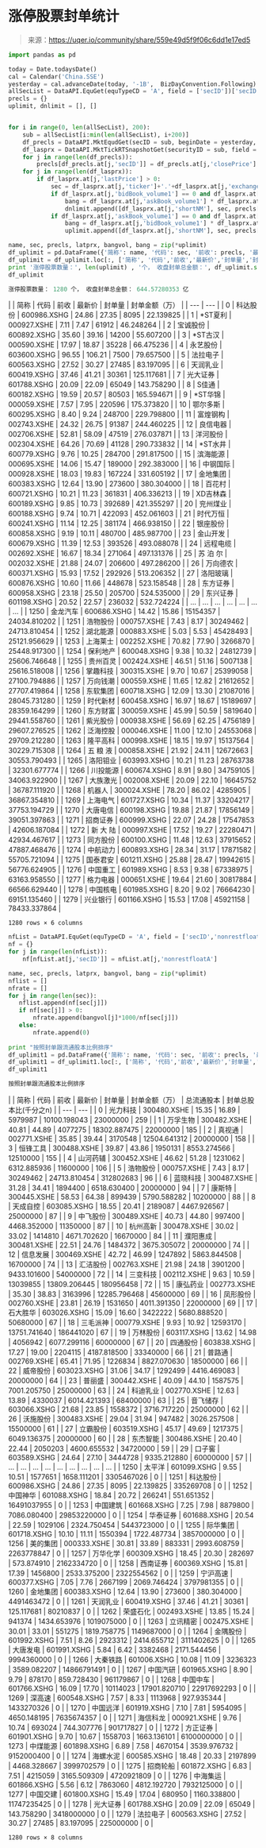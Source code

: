 

# 涨停股票封单统计

> 来源：https://uqer.io/community/share/559e49d5f9f06c6dd1e17ed5

```py
import pandas as pd

today = Date.todaysDate()
cal = Calendar('China.SSE')
yesterday = cal.advanceDate(today, '-1B',  BizDayConvention.Following).strftime('%Y%m%d')
allSecList = DataAPI.EquGet(equTypeCD = 'A', field = ['secID'])['secID'].tolist()
precls = {}
uplimit, dnlimit = [], []


for i in range(0, len(allSecList), 200):
    sub = allSecList[i:min(len(allSecList), i+200)]
    df_precls = DataAPI.MktEqudGet(secID = sub, beginDate = yesterday, endDate = yesterday, field = 'secID,closePrice')
    df_lasprx = DataAPI.MktTickRTSnapshotGet(securityID = sub, field = 'shortNM,lastPrice,bidBook,askBook')
    for j in range(len(df_precls)):
        precls[df_precls.at[j,'secID']] = df_precls.at[j,'closePrice']
    for j in range(len(df_lasprx)):
        if df_lasprx.at[j,'lastPrice'] > 0:
            sec = df_lasprx.at[j,'ticker']+'.'+df_lasprx.at[j,'exchangeCD']
            if df_lasprx.at[j,'bidBook_volume1'] == 0 and df_lasprx.at[j,'askBook_volume1'] > 0:
                bang = df_lasprx.at[j,'askBook_volume1'] * df_lasprx.at[j,'askBook_price1']
                dnlimit.append([df_lasprx.at[j,'shortNM'], sec, precls[sec], df_lasprx.at[j,'lastPrice'],df_lasprx.at[j,'askBook_volume1'], bang/10000])
            if df_lasprx.at[j,'askBook_volume1'] == 0 and df_lasprx.at[j,'bidBook_volume1'] > 0:
                bang = df_lasprx.at[j,'bidBook_volume1'] * df_lasprx.at[j,'bidBook_price1']
                uplimit.append([df_lasprx.at[j,'shortNM'], sec, precls[sec], df_lasprx.at[j,'lastPrice'],df_lasprx.at[j,'bidBook_volume1'], bang/10000])
```

```py
name, sec, precls, latprx, bangvol, bang = zip(*uplimit)
df_uplimit = pd.DataFrame({'简称': name, '代码': sec, '前收': precls, '最新价': latprx,'封单量': bangvol, '封单金额（万）': bang}).sort(columns='封单金额（万）').reset_index()
df_uplimit = df_uplimit.loc[:, ['简称', '代码','前收','最新价','封单量','封单金额（万）']]
print '涨停股票数量：', len(uplimit) , '个， 收盘封单总金额：', df_uplimit.sum()['封单金额（万）']/10000 , '亿'
df_uplimit

涨停股票数量： 1280 个， 收盘封单总金额： 644.57280353 亿
```


| | 简称 | 代码 | 前收 | 最新价 | 封单量 | 封单金额（万） |
| --- | --- |
| 0    |   科达股份 |  600986.XSHG |  24.86 |   27.35 |      8095 |     22.139825 |
| 1    |  *ST夏利 |  000927.XSHE |   7.11 |    7.47 |     61912 |     46.248264 |
| 2    |   宝诚股份 |  600892.XSHG |  35.60 |   39.16 |     14200 |     55.607200 |
| 3    |  *ST古汉 |  000590.XSHE |  17.97 |   18.87 |     35228 |     66.475236 |
| 4    |   永艺股份 |  603600.XSHG |  96.55 |  106.21 |      7500 |     79.657500 |
| 5    |   法拉电子 |  600563.XSHG |  27.52 |   30.27 |     27485 |     83.197095 |
| 6    |   天润乳业 |  600419.XSHG |  37.46 |   41.21 |     30361 |    125.117681 |
| 7    |   光大证券 |  601788.XSHG |  20.09 |   22.09 |     65049 |    143.758290 |
| 8    |    S佳通 |  600182.XSHG |  19.59 |   20.57 |     80503 |    165.594671 |
| 9    |  *ST华锦 |  000059.XSHE |   7.57 |    7.95 |    220596 |    175.373820 |
| 10   |   鄂尔多斯 |  600295.XSHG |   8.40 |    9.24 |    248700 |    229.798800 |
| 11   |   富煌钢构 |  002743.XSHE |  24.32 |   26.75 |     91387 |    244.460225 |
| 12   |   良信电器 |  002706.XSHE |  52.81 |   58.09 |     47519 |    276.037871 |
| 13   |   洋河股份 |  002304.XSHE |  64.26 |   70.69 |     41128 |    290.733832 |
| 14   |  *ST水井 |  600779.XSHG |   9.76 |   10.25 |    284700 |    291.817500 |
| 15   |   滨海能源 |  000695.XSHE |  14.06 |   15.47 |    189000 |    292.383000 |
| 16   |   中钢国际 |  000928.XSHE |  18.03 |   19.83 |    167224 |    331.605192 |
| 17   |   金地集团 |  600383.XSHG |  12.64 |   13.90 |    273600 |    380.304000 |
| 18   |    百花村 |  600721.XSHG |  10.21 |   11.23 |    361831 |    406.336213 |
| 19   |  XD吉林森 |  600189.XSHG |   9.85 |   10.73 |    392689 |    421.355297 |
| 20   |   兖州煤业 |  600188.XSHG |   9.74 |   10.71 |    422093 |    452.061603 |
| 21   |   时代万恒 |  600241.XSHG |  11.14 |   12.25 |    381174 |    466.938150 |
| 22   |   银座股份 |  600858.XSHG |   9.19 |   10.11 |    480700 |    485.987700 |
| 23   |   金山开发 |  600679.XSHG |  11.39 |   12.53 |    393526 |    493.088078 |
| 24   |   远程电缆 |  002692.XSHE |  16.67 |   18.34 |    271064 |    497.131376 |
| 25   |  苏 泊 尔 |  002032.XSHE |  21.88 |   24.07 |    206600 |    497.286200 |
| 26   |   万向德农 |  600371.XSHG |  15.93 |   17.52 |    292926 |    513.206352 |
| 27   |   洛阳玻璃 |  600876.XSHG |  10.60 |   11.66 |    448678 |    523.158548 |
| 28   |   东方证券 |  600958.XSHG |  23.18 |   25.50 |    205700 |    524.535000 |
| 29   |   东兴证券 |  601198.XSHG |  20.52 |   22.57 |    236032 |    532.724224 |
| ... | ... | ... | ... | ... | ... | ... |
| 1250 |   金龙汽车 |  600686.XSHG |  14.42 |   15.86 |  15154357 |  24034.810202 |
| 1251 |   浩物股份 |  000757.XSHE |   7.43 |    8.17 |  30249462 |  24713.810454 |
| 1252 |   湖北能源 |  000883.XSHE |   5.03 |    5.53 |  45428493 |  25121.956629 |
| 1253 |   上海莱士 |  002252.XSHE |  70.82 |   77.90 |   3266870 |  25448.917300 |
| 1254 |   保利地产 |  600048.XSHG |   9.38 |   10.32 |  24812739 |  25606.746648 |
| 1255 |   贵州百灵 |  002424.XSHE |  46.51 |   51.16 |   5007138 |  25616.518008 |
| 1256 |   掌趣科技 |  300315.XSHE |   9.70 |   10.67 |  25399058 |  27100.794886 |
| 1257 |   万向钱潮 |  000559.XSHE |  11.65 |   12.82 |  21612652 |  27707.419864 |
| 1258 |   东软集团 |  600718.XSHG |  12.09 |   13.30 |  21087016 |  28045.731280 |
| 1259 |   时代新材 |  600458.XSHG |  16.97 |   18.67 |  15189697 |  28359.164299 |
| 1260 |   东方财富 |  300059.XSHE |  45.99 |   50.59 |   5819640 |  29441.558760 |
| 1261 |   紫光股份 |  000938.XSHE |  56.69 |   62.25 |   4756189 |  29607.276525 |
| 1262 |   泛海控股 |  000046.XSHE |  11.00 |   12.10 |  24553068 |  29709.212280 |
| 1263 |   隆平高科 |  000998.XSHE |  18.15 |   19.97 |  15137564 |  30229.715308 |
| 1264 |  五 粮 液 |  000858.XSHE |  21.92 |   24.11 |  12672663 |  30553.790493 |
| 1265 |   洛阳钼业 |  603993.XSHG |  10.21 |   11.23 |  28763738 |  32301.677774 |
| 1266 |   川投能源 |  600674.XSHG |   8.91 |    9.80 |  34759105 |  34063.922900 |
| 1267 |   大族激光 |  002008.XSHE |  20.09 |   22.10 |  16645752 |  36787.111920 |
| 1268 |    机器人 |  300024.XSHE |  78.20 |   86.02 |   4285905 |  36867.354810 |
| 1269 |   上海电气 |  601727.XSHG |  10.34 |   11.37 |  33204217 |  37753.194729 |
| 1270 |   大唐电信 |  600198.XSHG |  19.88 |   21.87 |  17856149 |  39051.397863 |
| 1271 |   招商证券 |  600999.XSHG |  22.07 |   24.28 |  17547853 |  42606.187084 |
| 1272 |  新 大 陆 |  000997.XSHE |  17.52 |   19.27 |  22280471 |  42934.467617 |
| 1273 |   同方股份 |  600100.XSHG |  11.48 |   12.63 |  37915652 |  47887.468476 |
| 1274 |   中航动力 |  600893.XSHG |  28.34 |   31.17 |  17871582 |  55705.721094 |
| 1275 |   国泰君安 |  601211.XSHG |  25.88 |   28.47 |  19942615 |  56776.624905 |
| 1276 |   中国重工 |  601989.XSHG |   8.53 |    9.38 |  67338975 |  63163.958550 |
| 1277 |   格力电器 |  000651.XSHE |  19.64 |   21.60 |  30817884 |  66566.629440 |
| 1278 |   中国核电 |  601985.XSHG |   8.20 |    9.02 |  76664230 |  69151.135460 |
| 1279 |   兴业银行 |  601166.XSHG |  15.53 |   17.08 |  45921158 |  78433.337864 |

```
1280 rows × 6 columns
```

```py
nfList = DataAPI.EquGet(equTypeCD = 'A', field = ['secID','nonrestfloatA'])
nf = {}
for j in range(len(nfList)):
    nf[nfList.at[j,'secID']] = nfList.at[j,'nonrestfloatA']
```

```py
name, sec, precls, latprx, bangvol, bang = zip(*uplimit)
nflist = []
nfrate = []
for j in range(len(sec)):
   nflist.append(nf[sec[j]])
   if nf[sec[j]] > 0:
       nfrate.append(bangvol[j]*1000/nf[sec[j]])
   else:
       nfrate.append(0)
   
print "按照封单跟流通股本比例排序"
df_uplimit1 = pd.DataFrame({'简称': name, '代码': sec, '前收': precls, '最新价': latprx,'封单量': bangvol, '封单金额（万）': bang, '总流通股本': tuple(nflist), '封单总股本比(千分之n)': tuple(nfrate)}).sort(columns='封单总股本比(千分之n)',ascending=False).reset_index()
df_uplimit1 = df_uplimit1.loc[:, ['简称', '代码','前收','最新价','封单量','封单金额（万）','总流通股本','封单总股本比(千分之n)']]
df_uplimit1

按照封单跟流通股本比例排序
```


| | 简称 | 代码 | 前收 | 最新价 | 封单量 | 封单金额（万） | 总流通股本 | 封单总股本比(千分之n) |
| --- | --- |
| 0    |  光力科技 |  300480.XSHE |  15.35 |  16.89 |   5979987 |  10100.198043 |     23000000 |  259 |
| 1    |  万孚生物 |  300482.XSHE |  40.81 |  44.89 |   4077275 |  18302.887475 |     22000000 |  185 |
| 2    |   真视通 |  002771.XSHE |  35.85 |  39.44 |   3170548 |  12504.641312 |     20000000 |  158 |
| 3    |  恒锋工具 |  300488.XSHE |  39.87 |  43.86 |   1950131 |   8553.274566 |     12510000 |  155 |
| 4    |  山河药辅 |  300452.XSHE |  46.62 |  51.28 |   1231062 |   6312.885936 |     11600000 |  106 |
| 5    |  浩物股份 |  000757.XSHE |   7.43 |   8.17 |  30249462 |  24713.810454 |    312802683 |   96 |
| 6    |  蓝晓科技 |  300487.XSHE |  31.28 |  34.41 |   1894400 |   6518.630400 |     20000000 |   94 |
| 7    |   康斯特 |  300445.XSHE |  58.53 |  64.38 |    899439 |   5790.588282 |     10200000 |   88 |
| 8    |  天成自控 |  603085.XSHG |  18.55 |  20.41 |   2189087 |   4467.926567 |     25000000 |   87 |
| 9    |  中飞股份 |  300489.XSHE |  40.73 |  44.80 |    997400 |   4468.352000 |     11350000 |   87 |
| 10   |  杭州高新 |  300478.XSHE |  30.02 |  33.02 |   1414810 |   4671.702620 |     16670000 |   84 |
| 11   |  濮阳惠成 |  300481.XSHE |  22.51 |  24.76 |   1484372 |   3675.305072 |     20000000 |   74 |
| 12   |  信息发展 |  300469.XSHE |  42.72 |  46.99 |   1247892 |   5863.844508 |     16700000 |   74 |
| 13   |  汇洁股份 |  002763.XSHE |  21.98 |  24.18 |   3901200 |   9433.101600 |     54000000 |   72 |
| 14   |  三变科技 |  002112.XSHE |   9.63 |  10.59 |  13039855 |  13809.206445 |    180956458 |   72 |
| 15   |  康弘药业 |  002773.XSHE |  35.30 |  38.83 |   3163996 |  12285.796468 |     45600000 |   69 |
| 16   |  凤形股份 |  002760.XSHE |  23.81 |  26.19 |   1531650 |   4011.391350 |     22000000 |   69 |
| 17   |  石大胜华 |  603026.XSHG |  15.09 |  16.60 |   3422222 |   5680.888520 |     50680000 |   67 |
| 18   |  三毛派神 |  000779.XSHE |   9.93 |  10.92 |  12593170 |  13751.741640 |    186441020 |   67 |
| 19   |  万林股份 |  603117.XSHG |  13.62 |  14.98 |   4056942 |   6077.299116 |     60000000 |   67 |
| 20   |  四通股份 |  603838.XSHG |  17.27 |  19.00 |   2204115 |   4187.818500 |     33340000 |   66 |
| 21   |   普路通 |  002769.XSHE |  65.41 |  71.95 |   1226834 |   8827.070630 |     18500000 |   66 |
| 22   |  威帝股份 |  603023.XSHG |  31.06 |  34.17 |   1292499 |   4416.469083 |     20000000 |   64 |
| 23   |   普丽盛 |  300442.XSHE |  40.09 |  44.10 |   1587575 |   7001.205750 |     25000000 |   63 |
| 24   |  科迪乳业 |  002770.XSHE |  12.63 |  13.89 |   4330037 |   6014.421393 |     68400000 |   63 |
| 25   |  音飞储存 |  603066.XSHG |  21.68 |  23.85 |   1558372 |   3716.717220 |     25000000 |   62 |
| 26   |  沃施股份 |  300483.XSHE |  29.04 |  31.94 |    947482 |   3026.257508 |     15500000 |   61 |
| 27   |  立霸股份 |  603519.XSHG |  45.17 |  49.69 |   1217375 |   6049.136375 |     20000000 |   60 |
| 28   |  东杰智能 |  300486.XSHE |  20.40 |  22.44 |   2050203 |   4600.655532 |     34720000 |   59 |
| 29   |   口子窖 |  603589.XSHG |  24.64 |  27.10 |   3444728 |   9335.212880 |     60000000 |   57 |
| ... | ... | ... | ... | ... | ... | ... | ... | ... |
| 1250 |   太平洋 |  601099.XSHG |   9.55 |  10.51 |   1577651 |   1658.111201 |   3305467026 |    0 |
| 1251 |  科达股份 |  600986.XSHG |  24.86 |  27.35 |      8095 |     22.139825 |    335269708 |    0 |
| 1252 |  中国神华 |  601088.XSHG |  18.84 |  20.72 |    266241 |    551.651352 |  16491037955 |    0 |
| 1253 |  中国建筑 |  601668.XSHG |   7.25 |   7.98 |   8879800 |   7086.080400 |  29853220000 |    0 |
| 1254 |  华泰证券 |  601688.XSHG |  20.54 |  22.59 |   1029106 |   2324.750454 |   5443723000 |    0 |
| 1255 |  际华集团 |  601718.XSHG |  10.10 |  11.11 |   1550394 |   1722.487734 |   3857000000 |    0 |
| 1256 |  美的集团 |  000333.XSHE |  30.81 |  33.89 |    883331 |   2993.608759 |   2263778847 |    0 |
| 1257 |  万华化学 |  600309.XSHG |  18.45 |  20.30 |    282697 |    573.874910 |   2162334720 |    0 |
| 1258 |  西南证券 |  600369.XSHG |  15.81 |  17.39 |   1456800 |   2533.375200 |   2322554562 |    0 |
| 1259 |  宁沪高速 |  600377.XSHG |   7.05 |   7.76 |   2667199 |   2069.746424 |   3797981355 |    0 |
| 1260 |  金地集团 |  600383.XSHG |  12.64 |  13.90 |    273600 |    380.304000 |   4491463472 |    0 |
| 1261 |  天润乳业 |  600419.XSHG |  37.46 |  41.21 |     30361 |    125.117681 |     80210837 |    0 |
| 1262 |  荣盛石化 |  002493.XSHE |  13.85 |  15.24 |    941374 |   1434.653976 |   1019075000 |    0 |
| 1263 |  立讯精密 |  002475.XSHE |  30.01 |  33.01 |    551275 |   1819.758775 |   1149687000 |    0 |
| 1264 |  金隅股份 |  601992.XSHG |   7.51 |   8.26 |   2923312 |   2414.655712 |   3111402625 |    0 |
| 1265 |  大唐发电 |  601991.XSHG |   5.84 |   6.42 |   3382468 |   2171.544456 |   9994360000 |    0 |
| 1266 |  大秦铁路 |  601006.XSHG |  10.08 |  11.09 |   3236323 |   3589.082207 |  14866791491 |    0 |
| 1267 |  中国汽研 |  601965.XSHG |   8.90 |   9.79 |    878170 |    859.728430 |    961179867 |    0 |
| 1268 |  中国中车 |  601766.XSHG |  16.09 |  17.70 |  10114023 |  17901.820710 |  22917692293 |    0 |
| 1269 |   深高速 |  600548.XSHG |   7.57 |   8.33 |   1113968 |    927.935344 |   1433270326 |    0 |
| 1270 |  中国远洋 |  601919.XSHG |   7.10 |   7.81 |   5954095 |   4650.148195 |   7635674357 |    0 |
| 1271 |  海信科龙 |  000921.XSHE |   9.76 |  10.74 |    693024 |    744.307776 |    901717827 |    0 |
| 1272 |  方正证券 |  601901.XSHG |   9.70 |  10.67 |   1558703 |   1663.136101 |   6100000000 |    0 |
| 1273 |  中煤能源 |  601898.XSHG |   6.89 |   7.58 |   4670154 |   3539.976732 |   9152000400 |    0 |
| 1274 |  海螺水泥 |  600585.XSHG |  18.48 |  20.33 |   2197899 |   4468.328667 |   3999702579 |    0 |
| 1275 |  招商轮船 |  601872.XSHG |   6.83 |   7.51 |   4215059 |   3165.509309 |   4720921809 |    0 |
| 1276 |  中海集运 |  601866.XSHG |   5.56 |   6.12 |   7863060 |   4812.192720 |   7932125000 |    0 |
| 1277 |  中国交建 |  601800.XSHG |  15.49 |  17.04 |    680950 |   1160.338800 |  11747235425 |    0 |
| 1278 |  光大证券 |  601788.XSHG |  20.09 |  22.09 |     65049 |    143.758290 |   3418000000 |    0 |
| 1279 |  法拉电子 |  600563.XSHG |  27.52 |  30.27 |     27485 |     83.197095 |    225000000 |    0 |

```
1280 rows × 8 columns
```


